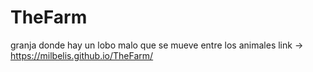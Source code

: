 # TheFarm
granja donde hay un lobo malo que se mueve entre los animales
link -> https://milbelis.github.io/TheFarm/
